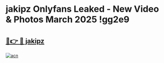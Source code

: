 # jakipz Onlyfans Leaked - New Video & Photos March 2025 !gg2e9

# <h2><a href="https://l4h9ab.iuczelnia.edu.pl?title=jakipz&ref=gg2e9">🔗👉 🔴 jakipz</a></h2>

[![acn](https://github.com/user-attachments/assets/0f9c940e-d8b0-45ae-aac7-cd30a18b3e1c)](https://l4h9ab.iuczelnia.edu.pl?title=jakipz&ref=gg2e9)

